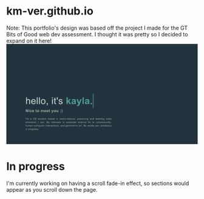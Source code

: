 # km-ver.github.io
Note: This portfolio's design was based off the project I made for the GT Bits of Good web dev assessment. I thought it was pretty so I decided to expand on it here!
![Image of personal website](https://github.com/km-verde/km-ver.github.io/blob/main/images/portfolioImg.png)

# In progress
I'm currently working on having a scroll fade-in effect, so sections would appear as you scroll down the page.
